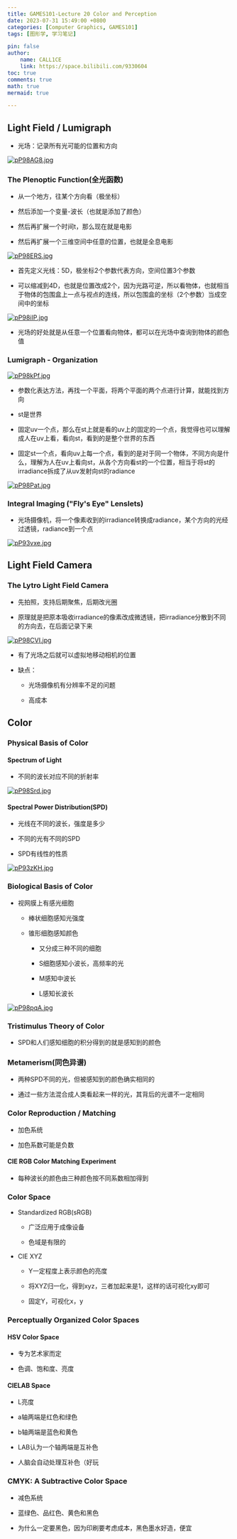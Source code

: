 ```yaml
---
title: GAMES101-Lecture 20 Color and Perception
date: 2023-07-31 15:49:00 +0800
categories: [Computer Graphics, GAMES101]
tags: [图形学, 学习笔记]

pin: false
author: 
    name: CALL1CE
    link: https://space.bilibili.com/9330604
toc: true
comments: true
math: true
mermaid: true

---
```


## Light Field / Lumigraph

* 光场：记录所有光可能的位置和方向

[![pP98AG8.jpg](https://s1.ax1x.com/2023/07/31/pP98AG8.jpg)](https://imgse.com/i/pP98AG8)

### The Plenoptic Function(全光函数)

* 从一个地方，往某个方向看（极坐标）

* 然后添加一个变量-波长（也就是添加了颜色）

* 然后再扩展一个时间t，那么现在就是电影

* 然后再扩展一个三维空间中任意的位置，也就是全息电影

[![pP98ERS.jpg](https://s1.ax1x.com/2023/07/31/pP98ERS.jpg)](https://imgse.com/i/pP98ERS)

* 首先定义光线：5D，极坐标2个参数代表方向，空间位置3个参数

* 可以缩减到4D，也就是位置改成2个，因为光路可逆，所以看物体，也就相当于物体的包围盒上一点与视点的连线，所以包围盒的坐标（2个参数）当成空间中的坐标

[![pP98iIP.jpg](https://s1.ax1x.com/2023/07/31/pP98iIP.jpg)](https://imgse.com/i/pP98iIP)

* 光场的好处就是从任意一个位置看向物体，都可以在光场中查询到物体的颜色值

### Lumigraph - Organization

[![pP98kPf.jpg](https://s1.ax1x.com/2023/07/31/pP98kPf.jpg)](https://imgse.com/i/pP98kPf)

* 参数化表达方法，再找一个平面，将两个平面的两个点进行计算，就能找到方向

* st是世界

* 固定uv一个点，那么在st上就是看的uv上的固定的一个点，我觉得也可以理解成人在uv上看，看向st，看到的是整个世界的东西

* 固定st一个点，看向uv上每一个点，看到的是对于同一个物体，不同方向是什么，理解为人在uv上看向st，从各个方向看st的一个位置，相当于将st的irradiance拆成了从uv发射向st的radiance

[![pP98Pat.jpg](https://s1.ax1x.com/2023/07/31/pP98Pat.jpg)](https://imgse.com/i/pP98Pat)

### Integral Imaging ("Fly's Eye" Lenslets)

* 光场摄像机，将一个像素收到的irradiance转换成radiance，某个方向的光经过透镜，radiance到一个点

[![pP93vxe.jpg](https://s1.ax1x.com/2023/07/31/pP93vxe.jpg)](https://imgse.com/i/pP93vxe)

## Light Field Camera

### The Lytro Light Field Camera

* 先拍照，支持后期聚焦，后期改光圈

* 原理就是把原本吸收irradiance的像素改成微透镜，把irradiance分散到不同的方向去，在后面记录下来

[![pP98CVI.jpg](https://s1.ax1x.com/2023/07/31/pP98CVI.jpg)](https://imgse.com/i/pP98CVI)

* 有了光场之后就可以虚拟地移动相机的位置

* 缺点：
  
  * 光场摄像机有分辨率不足的问题
  
  * 高成本

## Color

### Physical Basis of Color

#### Spectrum of Light

* 不同的波长对应不同的折射率

[![pP98Srd.jpg](https://s1.ax1x.com/2023/07/31/pP98Srd.jpg)](https://imgse.com/i/pP98Srd)

#### Spectral Power Distribution(SPD)

* 光线在不同的波长，强度是多少

* 不同的光有不同的SPD

* SPD有线性的性质

[![pP93zKH.jpg](https://s1.ax1x.com/2023/07/31/pP93zKH.jpg)](https://imgse.com/i/pP93zKH)

### Biological Basis of Color

* 视网膜上有感光细胞
  
  * 棒状细胞感知光强度
  
  * 锥形细胞感知颜色
    
    * 又分成三种不同的细胞
    
    * S细胞感知小波长，高频率的光
    
    * M感知中波长
    
    * L感知长波长

[![pP98pqA.jpg](https://s1.ax1x.com/2023/07/31/pP98pqA.jpg)](https://imgse.com/i/pP98pqA)

### Tristimulus Theory of Color

* SPD和人们感知细胞的积分得到的就是感知到的颜色

### Metamerism(同色异谱)

* 两种SPD不同的光，但被感知到的颜色确实相同的

* 通过一些方法混合成人类看起来一样的光，其背后的光谱不一定相同

### Color Reproduction / Matching

* 加色系统

* 加色系数可能是负数

#### CIE RGB Color Matching Experiment

* 每种波长的颜色由三种颜色按不同系数相加得到

### Color Space

* Standardized RGB(sRGB)
  
  * 广泛应用于成像设备
  
  * 色域是有限的

* CIE XYZ
  
  * Y一定程度上表示颜色的亮度
  
  * 将XYZ归一化，得到xyz，三者加起来是1，这样的话可视化xy即可
  
  * 固定Y，可视化x，y

### Perceptually Organized Color Spaces

#### HSV Color Space

* 专为艺术家而定

* 色调、饱和度、亮度

#### CIELAB Space

* L亮度

* a轴两端是红色和绿色

* b轴两端是蓝色和黄色

* LAB认为一个轴两端是互补色

* 人脑会自动处理互补色（好玩

### CMYK: A Subtractive Color Space

* 减色系统

* 蓝绿色、品红色、黄色和黑色

* 为什么一定要黑色，因为印刷要考虑成本，黑色墨水好造，便宜

